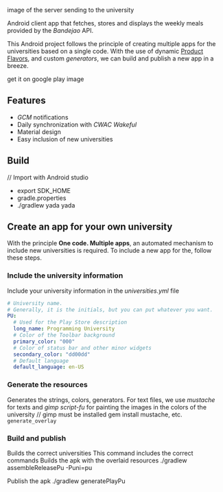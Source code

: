 image of the server sending to the university

Android client app that fetches, stores and displays the weekly meals provided by the _Bandejao_ API. 

This Android project follows the principle of creating multiple apps for the universities based on a single code.
With the use of dynamic [Product Flavors](http://tools.android.com/tech-docs/new-build-system/user-guide#TOC-Product-flavors), and custom _generators_, we can build and publish a new app in a breeze.

get it on google play image

## Features
* _GCM_ notifications
* Daily synchronization with _CWAC Wakeful_
* Material design
* Easy inclusion of new universities

## Build
// Import with Android studio

* export SDK_HOME
* gradle.properties
* ./gradlew yada yada


## Create an app for your own university

With the principle __One code. Multiple apps__, an automated mechanism to include new universities is required.
To include a new app for the, follow these steps.


### Include the university information
Include your university information in the _universities.yml_ file
```yaml
# University name.
# Generally, it is the initials, but you can put whatever you want.
PU:
  # Used for the Play Store description
  long_name: Programming University
  # Color of the Toolbar background
  primary_color: "000"
  # Color of status bar and other minor widgets
  secondary_color: "dd00dd"
  # Default language 
  default_language: en-US
```

### Generate the resources
Generates the strings, colors, generators.
For text files, we use _mustache_ for texts and _gimp script-fu_ for painting the images in the colors of the university
// gimp must be installed
gem install mustache, etc.
```generate_overlay```

### Build and publish
Builds the correct universities
This command includes the correct commands
Builds the apk with the overlaid resources
./gradlew assembleReleasePu -Puni=pu

Publish the apk
./gradlew generatePlayPu 
